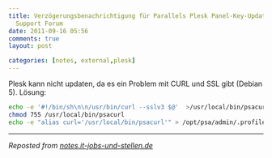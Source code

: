 ```yaml
---
title: Verzögerungsbenachrichtigung für Parallels Plesk Panel-Key-Update - Server
  Support Forum
date: 2011-09-16 05:56
comments: true
layout: post

categories: [notes, external,plesk]
---
```

 Plesk kann nicht updaten, da es ein Problem mit CURL und SSL gibt (Debian 5).
Lösung:


```bash
echo -e '#!/bin/sh\n\n/usr/bin/curl --sslv3 $@'  >/usr/local/bin/psacurl
chmod 755 /usr/local/bin/psacurl
echo -e "alias curl='/usr/local/bin/psacurl'" > /opt/psa/admin/.profile
```


---
<i>Reposted from <a href='http://notes.it-jobs-und-stellen.de/notes/2' rel='canonical'>notes.it-jobs-und-stellen.de</a></i>
